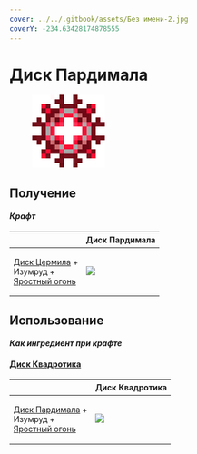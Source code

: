 ```yaml
---
cover: ../../.gitbook/assets/Без имени-2.jpg
coverY: -234.63428174878555
---
```


# Диск Пардимала

<figure><img src="../../.gitbook/assets/pardimal_disk_128.png" alt=""><figcaption></figcaption></figure>

## Получение

#### _Крафт_

| ㅤ                                                                                                             | Диск Пардимала                                |
| ------------------------------------------------------------------------------------------------------------- | --------------------------------------------- |
| <p><a href="cermile_disk.md">Диск Цермила</a> +<br>Изумруд +<br><a href="fury_fire.md">Яростный огонь</a></p> | ![](../../.gitbook/assets/pardimal\_disk.png) |

## Использование

#### _Как ингредиент при крафте_

#### [Диск Квадротика](quadrotic\_disk.md)

| ㅤ                                                                                                                | Диск Квадротика                                |
| ---------------------------------------------------------------------------------------------------------------- | ---------------------------------------------- |
| <p><a href="pardimal_disk.md">Диск Пардимала</a> +<br>Изумруд +<br><a href="fury_fire.md">Яростный огонь</a></p> | ![](../../.gitbook/assets/quadrotic\_disk.png) |
